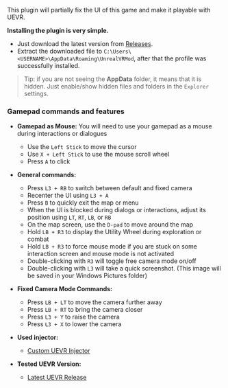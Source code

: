 This plugin will partially fix the UI of this game and make it playable with UEVR.

**Installing the plugin is very simple.**
- Just download the latest version from [Releases](https://github.com/mirudo2/WuWa-UI-Fix-for-UEVR/releases).
- Extract the downloaded file to `C:\Users\<USERNAME>\AppData\Roaming\UnrealVRMod`, after that the profile was successfully installed.
> Tip: if you are not seeing the **AppData** folder, it means that it is hidden. Just enable/show hidden files and folders in the `Explorer` settings.

### Gamepad commands and features
- **Gamepad as Mouse:**
  You will need to use your gamepad as a mouse during interactions or dialogues
  - Use the `Left Stick` to move the cursor
  - Use `X + Left Stick` to use the mouse scroll wheel
  - Press `A` to click
  
- **General commands:**
  - Press `L3 + RB` to switch between default and fixed camera
  - Recenter the UI using `L3 + A`
  - Press `B` to quickly exit the map or menu
  - When the UI is blocked during dialogs or interactions, adjust its position using `LT`, `RT`, `LB`, or `RB`
  - On the map screen, use the `D-pad` to move around the map
  - Hold `LB + R3` to display the Utility Wheel during exploration or combat
  - Hold `LB + R3` to force mouse mode if you are stuck on some interaction screen and mouse mode is not activated
  - Double-clicking with `R3` will toggle free camera mode on/off
  - Double-clicking with `L3` will take a quick screenshot. (This image will be saved in your Windows Pictures folder)
  
- **Fixed Camera Mode Commands:**
  - Press `LB + LT` to move the camera further away
  - Press `LB + RT` to bring the camera closer
  - Press `L3 + Y` to raise the camera
  - Press `L3 + X` to lower the camera
  
- **Used injector:**
  - [Custom UEVR Injector](https://github.com/mirudo2/Custom-UEVR-Injector/releases/)
  
- **Tested UEVR Version:**
  - [Latest UEVR Release](https://github.com/praydog/UEVR/releases/tag/1.05)
